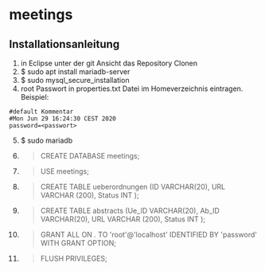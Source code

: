 # meetings

## Installationsanleitung

1) in Eclipse unter der git Ansicht das Repository Clonen
2) $ sudo apt install mariadb-server
3) $ sudo mysql_secure_installation
4) root Passwort in properties.txt Datei im Homeverzeichnis eintragen.
Beispiel:
```
#default Kommentar
#Mon Jun 29 16:24:30 CEST 2020
password=<passwort>
```
5) $ sudo mariadb
6) > CREATE DATABASE meetings;
7) > USE meetings;
8) > CREATE TABLE ueberordnungen (ID VARCHAR(20), URL VARCHAR (200), Status INT );
9) > CREATE TABLE abstracts (Ue_ID VARCHAR(20), Ab_ID VARCHAR(20), URL VARCHAR (200), Status INT );
10) > GRANT ALL ON *.* TO 'root'@'localhost' IDENTIFIED BY 'password' WITH GRANT OPTION;
11) > FLUSH PRIVILEGES;
